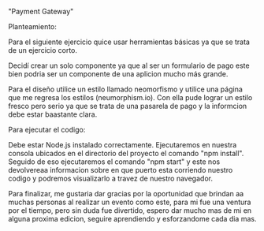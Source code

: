 "Payment Gateway"

Planteamiento:

Para el siguiente ejercicio quice usar herramientas básicas ya que se trata de un ejercicio corto.

Decidí crear un solo componente ya que al ser un formulario de pago este bien podria ser un componente de una aplicion mucho más grande.

Para el diseño utilice un estilo llamado neomorfismo y utilice una página que me regresa los estilos (neumorphism.io). Con ella pude lograr un estilo fresco pero serio ya que se trata de una pasarela de pago y la informcion debe estar baastante clara.

Para ejecutar el codigo:

Debe estar Node.js instalado correctamente.
Ejecutaremos en nuestra consola ubicados en el directorio del proyecto el comando "npm install".
Seguido de eso ejecutaremos el comando "npm start" y este nos devolvereaa informacion sobre en que puerto esta corriendo nuestro codigo y podremos visualizarlo a travez de nuestro navegador.

Para finalizar, me gustaria dar gracias por la oportunidad que brindan aa muchas personas al realizar un evento como este, para mi fue una ventura por el tiempo, pero sin duda fue divertido, espero dar mucho mas de mi en alguna proxima edicion, seguire aprendiendo y esforzandome cada dia mas.